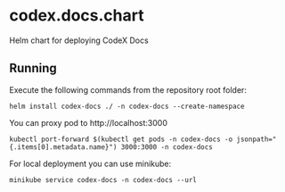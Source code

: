# codex.docs.chart
Helm chart for deploying CodeX Docs

## Running

Execute the following commands from the repository root folder:
```
helm install codex-docs ./ -n codex-docs --create-namespace
```

You can proxy pod to http://localhost:3000
```
kubectl port-forward $(kubectl get pods -n codex-docs -o jsonpath="{.items[0].metadata.name}") 3000:3000 -n codex-docs
```

For local deployment you can use minikube:
```
minikube service codex-docs -n codex-docs --url
```